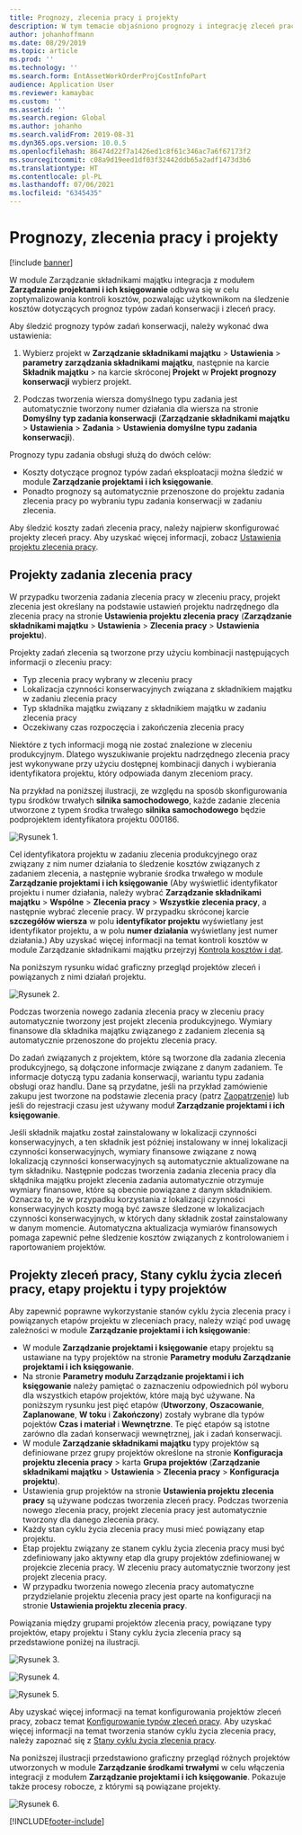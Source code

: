 ```yaml
---
title: Prognozy, zlecenia pracy i projekty
description: W tym temacie objaśniono prognozy i integrację zleceń pracy z modułem Zarządzanie projektami i ich księgowanie w module Zarządzanie składnikami majątku.
author: johanhoffmann
ms.date: 08/29/2019
ms.topic: article
ms.prod: ''
ms.technology: ''
ms.search.form: EntAssetWorkOrderProjCostInfoPart
audience: Application User
ms.reviewer: kamaybac
ms.custom: ''
ms.assetid: ''
ms.search.region: Global
ms.author: johanho
ms.search.validFrom: 2019-08-31
ms.dyn365.ops.version: 10.0.5
ms.openlocfilehash: 86474d22f7a1426ed1c8f61c346ac7a6f67173f2
ms.sourcegitcommit: c08a9d19eed1df03f32442ddb65a2adf1473d3b6
ms.translationtype: HT
ms.contentlocale: pl-PL
ms.lasthandoff: 07/06/2021
ms.locfileid: "6345435"
---
```

# <a name="forecasts-work-orders-and-projects"></a>Prognozy, zlecenia pracy i projekty

[!include [banner](../../includes/banner.md)]

 

W module Zarządzanie składnikami majątku integracja z modułem **Zarządzanie projektami i ich księgowanie** odbywa się w celu zoptymalizowania kontroli kosztów, pozwalając użytkownikom na śledzenie kosztów dotyczących prognoz typów zadań konserwacji i zleceń pracy.

Aby śledzić prognozy typów zadań konserwacji, należy wykonać dwa ustawienia:

1. Wybierz projekt w **Zarządzanie składnikami majątku** > **Ustawienia** > **parametry zarządzania składnikami majątku**, następnie na karcie **Składnik majątku** > na karcie skróconej **Projekt** w **Projekt prognozy konserwacji** wybierz projekt.

2. Podczas tworzenia wiersza domyślnego typu zadania jest automatycznie tworzony numer działania dla wiersza na stronie **Domyślny typ zadania konserwacji** (**Zarządzanie składnikami majątku** > **Ustawienia** > **Zadania** > **Ustawienia domyślne typu zadania konserwacji**).

Prognozy typu zadania obsługi służą do dwóch celów: 

- Koszty dotyczące prognoz typów zadań eksploatacji można śledzić w module **Zarządzanie projektami i ich księgowanie**. 
- Ponadto prognozy są automatycznie przenoszone do projektu zadania zlecenia pracy po wybraniu typu zadania konserwacji w zadaniu zlecenia.

Aby śledzić koszty zadań zlecenia pracy, należy najpierw skonfigurować projekty zleceń pracy. Aby uzyskać więcej informacji, zobacz [Ustawienia projektu zlecenia pracy](../setup-for-work-orders/work-order-project-setup.md).

## <a name="work-order-job-projects"></a>Projekty zadania zlecenia pracy

W przypadku tworzenia zadania zlecenia pracy w zleceniu pracy, projekt zlecenia jest określany na podstawie ustawień projektu nadrzędnego dla zlecenia pracy na stronie **Ustawienia projektu zlecenia pracy** (**Zarządzanie składnikami majątku** > **Ustawienia** > **Zlecenia pracy** > **Ustawienia projektu**).

Projekty zadań zlecenia są tworzone przy użyciu kombinacji następujących informacji o zleceniu pracy:

- Typ zlecenia pracy wybrany w zleceniu pracy 
- Lokalizacja czynności konserwacyjnych związana z składnikiem majątku w zadaniu zlecenia pracy
- Typ składnika majątku związany z składnikiem majątku w zadaniu zlecenia pracy  
- Oczekiwany czas rozpoczęcia i zakończenia zlecenia pracy  

Niektóre z tych informacji mogą nie zostać znalezione w zleceniu produkcyjnym. Dlatego wyszukiwanie projektu nadrzędnego zlecenia pracy jest wykonywane przy użyciu dostępnej kombinacji danych i wybierania identyfikatora projektu, który odpowiada danym zleceniom pracy.

Na przykład na poniższej ilustracji, ze względu na sposób skonfigurowania typu środków trwałych **silnika samochodowego**, każde zadanie zlecenia utworzone z typem środka trwałego **silnika samochodowego** będzie podprojektem identyfikatora projektu 000186.

![Rysunek 1.](media/01-integration-to-pma.png)

Cel identyfikatora projektu w zadaniu zlecenia produkcyjnego oraz związany z nim numer działania to śledzenie kosztów związanych z zadaniem zlecenia, a następnie wybranie środka trwałego w module **Zarządzanie projektami i ich księgowanie** (Aby wyświetlić identyfikator projektu i numer działania, należy wybrać **Zarządzanie składnikami majątku** > **Wspólne** > **Zlecenia pracy** > **Wszystkie zlecenia pracy**, a następnie wybrać zlecenie pracy. W przypadku skróconej karcie **szczegółów wiersza** w polu **identyfikator projektu** wyświetlany jest identyfikator projektu, a w polu **numer działania** wyświetlany jest numer działania.) Aby uzyskać więcej informacji na temat kontroli kosztów w module Zarządzanie składnikami majątku przejrzyj [Kontrola kosztów i dat](../controlling-and-reporting/cost-and-date-control.md).

Na poniższym rysunku widać graficzny przegląd projektów zleceń i powiązanych z nimi działań projektu.

![Rysunek 2.](media/02-integration-to-pma.png)

Podczas tworzenia nowego zadania zlecenia pracy w zleceniu pracy automatycznie tworzony jest projekt zlecenia produkcyjnego. Wymiary finansowe dla składnika majątku związanego z zadaniem zlecenia są automatycznie przenoszone do projektu zlecenia pracy.

Do zadań związanych z projektem, które są tworzone dla zadania zlecenia produkcyjnego, są dołączone informacje związane z danym zadaniem. Te informacje dotyczą typu zadania konserwacji, wariantu typu zadania obsługi oraz handlu. Dane są przydatne, jeśli na przykład zamówienie zakupu jest tworzone na podstawie zlecenia pracy (patrz [Zaopatrzenie](../work-orders/procurement.md)) lub jeśli do rejestracji czasu jest używany moduł **Zarządzanie projektami i ich księgowanie**.

Jeśli składnik majatku został zainstalowany w lokalizacji czynności konserwacyjnych, a ten składnik jest później instalowany w innej lokalizacji czynności konserwacyjnych, wymiary finansowe związane z nową lokalizacją czynności konserwacyjnych są automatycznie aktualizowane na tym składniku. Następnie podczas tworzenia zadania zlecenia pracy dla skłądnika majątku projekt zlecenia zadania automatycznie otrzymuje wymiary finansowe, które są obecnie powiązane z danym składnikiem. Oznacza to, że w przypadku korzystania z lokalizacji czynności konserwacyjnych koszty mogą być zawsze śledzone w lokalizacjach czynności konserwacyjnych, w których dany składnik został zainstalowany w danym momencie. Automatyczna aktualizacja wymiarów finansowych pomaga zapewnić pełne śledzenie kosztów związanych z kontrolowaniem i raportowaniem projektów.

## <a name="work-order-projects-work-order-lifecycle-states-project-stages-and-project-types"></a>Projekty zleceń pracy, Stany cyklu życia zleceń pracy, etapy projektu i typy projektów

Aby zapewnić poprawne wykorzystanie stanów cyklu życia zlecenia pracy i powiązanych etapów projektu w zleceniach pracy, należy wziąć pod uwagę zależności w module **Zarządzanie projektami i ich księgowanie**:

- W module **Zarządzanie projektami i księgowanie** etapy projektu są ustawiane na typy projektów na stronie **Parametry modułu Zarządzanie projektami i ich księgowanie**.  
- Na stronie **Parametry modułu Zarządzanie projektami i ich księgowanie** należy pamiętać o zaznaczeniu odpowiednich pól wyboru dla wszystkich etapów projektów, które mają być używane. Na poniższym rysunku jest pięć etapów (**Utworzony**, **Oszacowanie**, **Zaplanowane**, **W toku** i **Zakończony**) zostały wybrane dla typów pojektów **Czas i materiał** i **Wewnętrzne**. Te pięć etapów są istotne zarówno dla zadań konserwacji wewnętrznej, jak i zadań konserwacji.
- W module **Zarządzanie składnikami majątku** typy projektów są definiowane przez grupy projektów określone na stronie **Konfiguracja projektu zlecenia pracy** > karta **Grupa projektów** (**Zarządzanie składnikami majątku** > **Ustawienia** > **Zlecenia pracy** > **Konfiguracja projektu**).  
- Ustawienia grup projektów na stronie **Ustawienia projektu zlecenia pracy** są używane podczas tworzenia zleceń pracy. Podczas tworzenia nowego zlecenia pracy, projekt zlecenia pracy jest automatycznie tworzony dla danego zlecenia pracy.  
- Każdy stan cyklu życia zlecenia pracy musi mieć powiązany etap projektu.  
- Etap projektu związany ze stanem cyklu życia zlecenia pracy musi być zdefiniowany jako aktywny etap dla grupy projektów zdefiniowanej w projekcie zlecenia pracy. W zleceniu pracy automatycznie tworzony jest projekt zlecenia pracy.
- W przypadku tworzenia nowego zlecenia pracy automatyczne przydzielanie projektu zlecenia pracy jest oparte na konfiguracji na stronie **Ustawienia projektu zlecenia pracy**.  

Powiązania między grupami projektów zlecenia pracy, powiązane typy projektów, etapy projektu i Stany cyklu życia zlecenia pracy są przedstawione poniżej na ilustracji.

![Rysunek 3.](media/03-integration-to-pma.png)

![Rysunek 4.](media/04-integration-to-pma.png)

![Rysunek 5.](media/05-integration-to-pma.png)

Aby uzyskać więcej informacji na temat konfigurowania projektów zleceń pracy, zobacz temat [Konfigurowanie typów zleceń pracy](../setup-for-work-orders/work-order-project-setup.md). Aby uzyskać więcej informacji na temat tworzenia stanów cyklu życia zlecenia pracy, należy zapoznać się z [Stany cyklu życia zlecenia pracy](../setup-for-work-orders/work-order-lifecycle-states.md).

Na poniższej ilustracji przedstawiono graficzny przegląd różnych projektów utworzonych w module **Zarządzanie środkami trwałymi** w celu włączenia integracji z modułem **Zarządzanie projektami i ich księgowanie**. Pokazuje także procesy robocze, z którymi są powiązane projekty.

![Rysunek 6.](media/06-integration-to-pma.png)



[!INCLUDE[footer-include](../../../includes/footer-banner.md)]